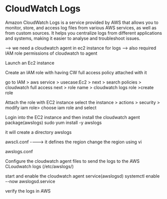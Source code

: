 # CloudWatch Logs
Amazon CloudWatch Logs is a service provided by AWS that allows you to monitor,
store, and access log files from various AWS services, as well as from custom sources.
It helps you centralize logs from different applications and systems, making
it easier to analyse and troubleshoot issues.

--> we need a cloudwatch agent in ec2 instance for logs
--> also required IAM role permissions of cloudwatch to agent

Launch an Ec2 instance

Create an IAM role with having CW full access policy attached with it

go to IAM > aws service > usecase:Ec2 > next > search policies > cloudwatch full access
next > role name > cloudwatch logs role >create role

Attach the role with EC2 instance
select the instance > actions > security > modify iam role> choose iam role and select

Login into the EC2 instance and then install the cloudwatch agent package(awslogs)
sudo yum install -y awslogs

it will create a directory awslogs

awscli.conf ----> it defines the region
change the region using vi

awslogs.conf

Configure the cloudwatch agent files to send the logs to the AWS CLoudwatch logs
(/etc/awslogs/)

start and enable the cloudwatch agent service(awslogsd)
systemctl enable --now  awslogsd.service

verify the logs in AWS
